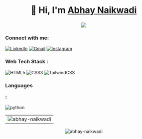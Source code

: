 


<h1 align="center">👋 Hi, I'm <a href="https://www.linkedin.com/in/abhay-naikwadi-0777851b4/" target="_blank"> Abhay Naikwadi </a> </h1>

<h3 align="center"> <img src="https://readme-typing-svg.herokuapp.com?color=0357F7&lines=Skills:+HTML+CSS+TailwindCSS" /> </h3>

<h3 align="left">Connect with me:</h3>
<div align="left">
  <a href="https://www.linkedin.com/in/abhay-naikwadi-0777851b4/"><img alt="LinkedIn" src="https://img.shields.io/badge/linkedin-%230077B5.svg?style=for-the-badge&logo=linkedin&logoColor=white"/></a>
  <a href="mailto:naikwadiabhay1@gmail.com"><img alt="Gmail" src="https://img.shields.io/badge/Gmail-D14836?style=for-the-badge&logo=gmail&logoColor=white"/></a>
   <a href="https://www.instagram.com/abhay_naikwadi_/"><img alt="Instagram" src="https://img.shields.io/badge/Instagram-E4405F?style=for-the-badge&logo=instagram&logoColor=white"/></a>
</div>

<h3 align="left">Web Tech Stack :</h3>
<div align="left">
<img alt="HTML5" src="https://img.shields.io/badge/html5-%23E34F26.svg?style=for-the-badge&logo=html5&logoColor=white"/>
<img alt="CSS3" src="https://img.shields.io/badge/css3-%231572B6.svg?style=for-the-badge&logo=css3&logoColor=white"/> 


<img alt="TailwindCSS" src="https://img.shields.io/badge/Tailwind_CSS-38B2AC?style=for-the-badge&logo=tailwind-css&logoColor=white"/>

</div>

<h3 align="left">Languages
  
:</h3>
<div align="left">
  
  
  <img alt="python" src="https://img.shields.io/badge/python-%2314354C.svg?style=for-the-badge&logo=python&logoColor=white"/>
 
</div>



<table>
  <tr>
    <td><img src="https://github-readme-stats.vercel.app/api?username=abhaynaikwadi&show_icons=true&theme=dark&locale=en" alt="abhay-naikwadi" /></td>
   
  </tr>
</table>

<div align="center">
<p><img align="center" src="https://github-readme-streak-stats.herokuapp.com/?user=abhaynaikwadi&theme=dark" alt="abhay-naikwadi" /></p>
  </div>
